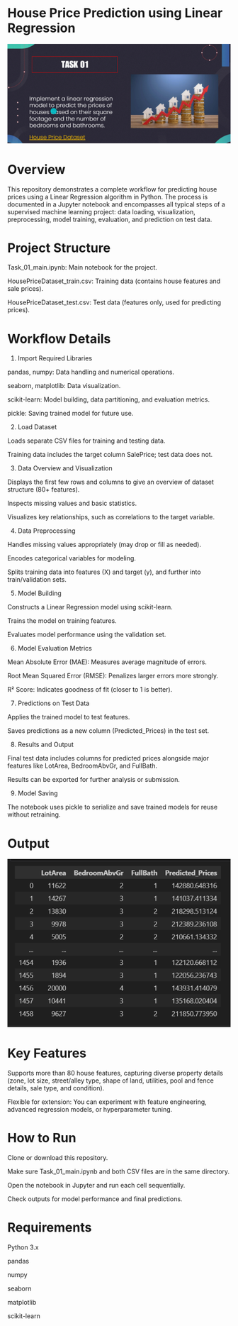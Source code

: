 # House Price Prediction using Linear Regression

![Task_01_images](images/task_01_tasks.png)

# Overview 

This repository demonstrates a complete workflow for predicting house prices using a Linear Regression algorithm in Python. 
The process is documented in a Jupyter notebook and encompasses all typical steps of a supervised machine learning project: 
data loading, visualization, preprocessing, model training, evaluation, and prediction on test data.

# Project Structure

Task_01_main.ipynb: Main notebook for the project.

HousePriceDataset_train.csv: Training data (contains house features and sale prices).

HousePriceDataset_test.csv: Test data (features only, used for predicting prices).

# Workflow Details

1. Import Required Libraries
   
pandas, numpy: Data handling and numerical operations.

seaborn, matplotlib: Data visualization.

scikit-learn: Model building, data partitioning, and evaluation metrics.

pickle: Saving trained model for future use.

2. Load Dataset

Loads separate CSV files for training and testing data.

Training data includes the target column SalePrice; test data does not.

3. Data Overview and Visualization

Displays the first few rows and columns to give an overview of dataset structure (80+ features).

Inspects missing values and basic statistics.

Visualizes key relationships, such as correlations to the target variable.

4. Data Preprocessing

Handles missing values appropriately (may drop or fill as needed).

Encodes categorical variables for modeling.

Splits training data into features (X) and target (y), and further into train/validation sets.

5. Model Building

Constructs a Linear Regression model using scikit-learn.

Trains the model on training features.

Evaluates model performance using the validation set.

6. Model Evaluation Metrics

Mean Absolute Error (MAE): Measures average magnitude of errors.

Root Mean Squared Error (RMSE): Penalizes larger errors more strongly.

R² Score: Indicates goodness of fit (closer to 1 is better).

7. Predictions on Test Data

Applies the trained model to test features.

Saves predictions as a new column (Predicted_Prices) in the test set.

8. Results and Output

Final test data includes columns for predicted prices alongside major features like LotArea, BedroomAbvGr, and FullBath.

Results can be exported for further analysis or submission.

9. Model Saving

The notebook uses pickle to serialize and save trained models for reuse without retraining.

# Output

![predicted_prices](outputs/predicted_prices_images.png)


# Key Features

Supports more than 80 house features, capturing diverse property details (zone, lot size, street/alley type, shape of land,
utilities, pool and fence details, sale type, and condition).

Flexible for extension: You can experiment with feature engineering, advanced regression models, or hyperparameter tuning.

# How to Run

Clone or download this repository.

Make sure Task_01_main.ipynb and both CSV files are in the same directory.

Open the notebook in Jupyter and run each cell sequentially.

Check outputs for model performance and final predictions.

# Requirements

Python 3.x

pandas

numpy

seaborn

matplotlib

scikit-learn
